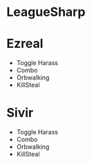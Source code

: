 
LeagueSharp
===========
Ezreal
=====
- Toggle Harass
- Combo 
- Orbwalking
- KillSteal

Sivir
======
- Toggle Harass
- Combo 
- Orbwalking
- KillSteal

